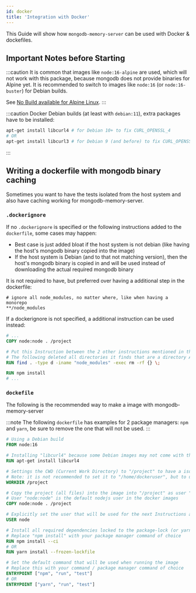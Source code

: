 ```yaml
---
id: docker
title: 'Integration with Docker'
---
```


This Guide will show how `mongodb-memory-server` can be used with Docker & dockefiles.

## Important Notes before Starting

:::caution
It is common that images like `node:16-alpine` are used, which will not work with this package, because mongodb does not provide binaries for Alpine yet.
It is recommended to switch to images like `node:16` (or `node:16-buster`) for Debian builds.

See [No Build available for Alpine Linux](../known-issues.md#no-build-available-for-alpine-linux).
:::

:::caution
Docker Debian builds (at least with `debian:11`), extra packages have to be installed:

```sh
apt-get install libcurl4 # for Debian 10+ to fix CURL_OPENSSL_4
# OR
apt-get install libcurl3 # for Debian 9 (and before) to fix CURL_OPENSSL_3
```

:::

## Writing a dockerfile with mongodb binary caching

Sometimes you want to have the tests isolated from the host system and also have caching working for mongodb-memory-server.

### `.dockerignore`

If no `.dockerignore` is specified or the following instructions added to the `dockerfile`, some cases may happen:

- Best case is just added bloat if the host system is not debian (like having the host's mongodb binary copied into the image)
- If the host system is Debian (and to that not matching version), then the host's mongodb binary is copied in and will be used instead of downloading the actual required mongodb binary

It is not required to have, but preferred over having a additional step in the dockerfile:

```dockerignore
# ignore all node_modules, no matter where, like when having a monorepo
**/node_modules
```

If a dockerignore is not specified, a additional instruction can be used instead:

```dockerfile
# ...
COPY node:node . /project

# Put this Instruction between the 2 other instructions mentioned in this example
# The following deleted all directories it finds that are a directory AND have a name matching "node_modules" (also removes nested directories)
RUN find . -type d -iname "node_modules" -exec rm -rf {} \;

RUN npm install
# ...
```

### `dockefile`

The following is the recommended way to make a image with mongodb-memory-server

:::note
The following `dockerfile` has examples for 2 package managers: `npm` and `yarn`, be sure to remove the one that will not be used.
:::

```dockerfile
# Using a Debian build
FROM node:16

# Installing "libcurl4" because some Debian images may not come with this package installed, but is required by the mongodb binaries
RUN apt-get install libcurl4

# Settings the CWD (Current Work Directory) to "/project" to have a isolated folder for the project
# Note: it is not recommended to set it to "/home/dockeruser", but to use "/home/dockeruser/project"
WORKDIR /project

# Copy the project (all files) into the image into "/project" as user "node:node"
# User "node:node" is the default nodejs user in the docker images
COPY node:node . /project

# Explicitly set the user that will be used for the next Instructions and ENTRYPOINT
USER node

# Install all required dependencies locked to the package-lock (or yarn.lock)
# Replace "npm install" with your package manager command of choice
RUN npm install --ci
# OR
RUN yarn install --frozen-lockfile

# Set the default command that will be used when running the image
# Replace this with your command / package manager command of choice
ENTRYPOINT ["npm", "run", "test"]
# OR
ENTRYPOINT ["yarn", "run", "test"]
```
